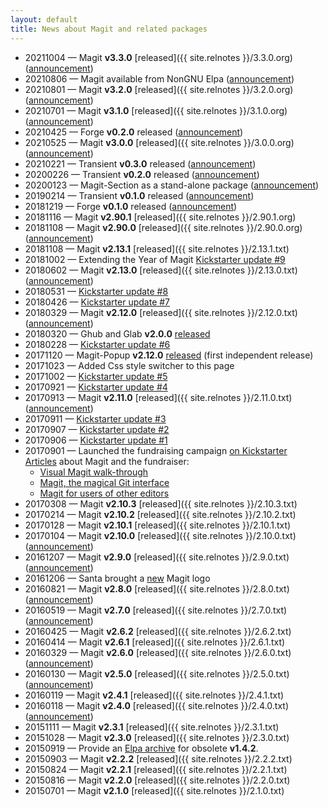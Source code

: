 ```yaml
---
layout: default
title: News about Magit and related packages
---
```


<!--Also update index.md-->
* 20211004 — Magit **v3.3.0** [released]({{ site.relnotes }}/3.3.0.org)
  ([announcement](https://emacsair.me/2021/10/04/magit-3.3))
* 20210806 — Magit available from NonGNU Elpa
  ([announcement](https://emacsair.me/2021/08/06/nongnu-elpa))
* 20210801 — Magit **v3.2.0** [released]({{ site.relnotes }}/3.2.0.org)
  ([announcement](https://emacsair.me/2021/08/01/magit-3.2))
* 20210701 — Magit **v3.1.0** [released]({{ site.relnotes }}/3.1.0.org)
  ([announcement](https://emacsair.me/2021/07/01/magit-3.1))
* 20210425 — Forge **v0.2.0** released
  ([announcement](https://emacsair.me/2021/05/25/forge-0.2))
* 20210525 — Magit **v3.0.0** [released]({{ site.relnotes }}/3.0.0.org)
  ([announcement](https://emacsair.me/2021/05/25/magit-3.0))
* 20210221 — Transient **v0.3.0** released
  ([announcement](https://emacsair.me/2021/02/21/transient-0.3))
* 20200226 — Transient **v0.2.0** released
  ([announcement](https://emacsair.me/2020/02/26/transient-0.2))
* 20200123 — Magit-Section as a stand-alone package
  ([announcement](https://emacsair.me/2020/01/23/magit-section))
* 20190214 — Transient **v0.1.0** released
  ([announcement](https://emacsair.me/2019/02/14/transient-0.1))
* 20181219 — Forge **v0.1.0** released
  ([announcement](https://emacsair.me/2018/12/19/forge-0.1))
* 20181116 — Magit **v2.90.1** [released]({{ site.relnotes }}/2.90.1.org)
* 20181108 — Magit **v2.90.0** [released]({{ site.relnotes }}/2.90.0.org)
  ([announcement](https://emacsair.me/2018/11/08/magit-2.90))
* 20181108 — Magit **v2.13.1** [released]({{ site.relnotes }}/2.13.1.txt)
* 20181002 — Extending the Year of Magit [Kickstarter update #9](https://www.kickstarter.com/projects/1681258897/its-magit-the-magical-git-client/posts/2304233)
* 20180602 — Magit **v2.13.0** [released]({{ site.relnotes }}/2.13.0.txt)
  ([announcement](https://emacsair.me/2018/06/02/magit-2.13))
* 20180531 — [Kickstarter update #8](https://www.kickstarter.com/projects/1681258897/its-magit-the-magical-git-client/posts/2201646)
* 20180426 — [Kickstarter update #7](https://www.kickstarter.com/projects/1681258897/its-magit-the-magical-git-client/posts/2172226)
* 20180329 — Magit **v2.12.0** [released]({{ site.relnotes }}/2.12.0.txt)
  ([announcement](https://emacsair.me/2018/03/29/magit-2.12))
* 20180320 — Ghub and Glab **v2.0.0** [released](https://emacsair.me/2018/03/20/ghub-2.0)
* 20180228 — [Kickstarter update #6](https://www.kickstarter.com/projects/1681258897/its-magit-the-magical-git-client/posts/2124955)
* 20171120 — Magit-Popup **v2.12.0** [released](https://github.com/magit/magit-popup/releases/tag/v2.12.0)
  (first independent release)
* 20171023 — Added Css style switcher to this page
* 20171002 — [Kickstarter update #5](https://www.kickstarter.com/projects/1681258897/its-magit-the-magical-git-client/posts/2003372)
* 20170921 — [Kickstarter update #4](https://www.kickstarter.com/projects/1681258897/its-magit-the-magical-git-client/posts/1988383)
* 20170913 — Magit **v2.11.0** [released]({{ site.relnotes }}/2.11.0.txt)
  ([announcement](https://emacsair.me/2017/09/13/magit-2.11))
* 20170911 — [Kickstarter update #3](https://www.kickstarter.com/projects/1681258897/its-magit-the-magical-git-client/posts/1982683)
* 20170907 — [Kickstarter update #2](https://www.kickstarter.com/projects/1681258897/its-magit-the-magical-git-client/posts/1981882)
* 20170906 — [Kickstarter update #1](https://www.kickstarter.com/projects/1681258897/its-magit-the-magical-git-client/posts/1978248)
* 20170901 — Launched the fundraising campaign
  [on Kickstarter](https://www.kickstarter.com/projects/1681258897/its-magit-the-magical-git-client)<br>
  [Articles](https://emacsair.me/2017/09/01/campaign-articles)
  about Magit and the fundraiser:
  * [Visual Magit walk-through](https://emacsair.me/2017/09/01/magit-walk-through#start)
  * [Magit, the magical Git interface](https://emacsair.me/2017/09/01/the-magical-git-interface#start)
  * [Magit for users of other editors](https://emacsair.me/2017/09/01/magit-for-non-emacs-users#start)
* 20170308 — Magit **v2.10.3** [released]({{ site.relnotes }}/2.10.3.txt)
* 20170214 — Magit **v2.10.2** [released]({{ site.relnotes }}/2.10.2.txt)
* 20170128 — Magit **v2.10.1** [released]({{ site.relnotes }}/2.10.1.txt)
* 20170104 — Magit **v2.10.0** [released]({{ site.relnotes }}/2.10.0.txt)
  ([announcement](https://emacsair.me/2017/01/04/magit-2.10))
* 20161207 — Magit **v2.9.0** [released]({{ site.relnotes }}/2.9.0.txt)
  ([announcement](https://emacsair.me/2016/12/07/magit-2.9))
* 20161206 — Santa brought a
  [new](https://prospectone.io/portfolio/magit) Magit logo
* 20160821 — Magit **v2.8.0** [released]({{ site.relnotes }}/2.8.0.txt)
  ([announcement](https://emacsair.me/2016/08/21/magit-2.8))
* 20160519 — Magit **v2.7.0** [released]({{ site.relnotes }}/2.7.0.txt)
  ([announcement](https://emacsair.me/2016/05/19/magit-2.7))
* 20160425 — Magit **v2.6.2** [released]({{ site.relnotes }}/2.6.2.txt)
* 20160414 — Magit **v2.6.1** [released]({{ site.relnotes }}/2.6.1.txt)
* 20160329 — Magit **v2.6.0** [released]({{ site.relnotes }}/2.6.0.txt)
  ([announcement](https://emacsair.me/2016/03/29/magit-2.6))
* 20160130 — Magit **v2.5.0** [released]({{ site.relnotes }}/2.5.0.txt)
  ([announcement](https://emacsair.me/2016/02/10/magit-2.5))
* 20160119 — Magit **v2.4.1** [released]({{ site.relnotes }}/2.4.1.txt)
* 20160118 — Magit **v2.4.0** [released]({{ site.relnotes }}/2.4.0.txt)
  ([announcement](https://emacsair.me/2016/01/18/magit-2.4))
* 20151111 — Magit **v2.3.1** [released]({{ site.relnotes }}/2.3.1.txt)
* 20151028 — Magit **v2.3.0** [released]({{ site.relnotes }}/2.3.0.txt)
* 20150919 — Provide an [Elpa archive](/elpa/v1) for obsolete **v1.4.2**.
* 20150903 — Magit **v2.2.2** [released]({{ site.relnotes }}/2.2.2.txt)
* 20150824 — Magit **v2.2.1** [released]({{ site.relnotes }}/2.2.1.txt)
* 20150816 — Magit **v2.2.0** [released]({{ site.relnotes }}/2.2.0.txt)
* 20150701 — Magit **v2.1.0** [released]({{ site.relnotes }}/2.1.0.txt)

